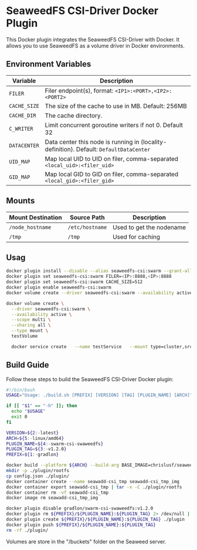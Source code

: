 # SeaweedFS CSI-Driver Docker Plugin

This Docker plugin integrates the SeaweedFS CSI-Driver with Docker. It allows you to use SeaweedFS as a volume driver in Docker environments.

## Environment Variables

| Variable              | Description                                                                                           |
|-----------------------|-------------------------------------------------------------------------------------------------------|
| `FILER`               | Filer endpoint(s), format: `<IP1>:<PORT>,<IP2>:<PORT2>`                                                |
| `CACHE_SIZE`          | The size of the cache to use in MB. Default: 256MB                                                     |
| `CACHE_DIR`           | The cache directory.                                                                                   |
| `C_WRITER`            | Limit concurrent goroutine writers if not 0. Default 32                                                |
| `DATACENTER`          | Data center this node is running in (locality-definition). Default: `DefaultDataCenter`                |
| `UID_MAP`             | Map local UID to UID on filer, comma-separated `<local_uid>:<filer_uid>`                               |
| `GID_MAP`             | Map local GID to GID on filer, comma-separated `<local_gid>:<filer_gid>`                               |

## Mounts

| Mount Destination   | Source Path     | Description                  |
|---------------------|-----------------|------------------------------|
| `/node_hostname`    | `/etc/hostname` | Used to get the nodename     |
| `/tmp`              | `/tmp`          | Used for caching             |

## Usag

```bash
docker plugin install --disable --alias seaweedfs-csi:swarm --grant-all-permissions gradlon/swarm-csi-swaweedfs:v1.2.0
docker plugin set seaweedfs-csi:swarm FILER=<IP>:8888,<IP>:8888
docker plugin set seaweedfs-csi:swarm CACHE_SIZE=512
docker plugin enable seaweedfs-csi:swarm
docker volume create --driver seaweedfs-csi:swarm --availability active --scope single --sharing none  --type mount --opt path="/docker/volumes/teste1" test-volume

docker volume create \
  --driver seaweedfs-csi:swarm \
  --availability active \
  --scope multi \
  --sharing all \
  --type mount \
  testVolume

  docker service create   --name testService   --mount type=cluster,src=testVolume,dst=/usr/share/nginx/html   --publish 2080:80   nginx
```

## Build Guide

Follow these steps to build the SeaweedFS CSI-Driver Docker plugin:

```bash
#!/bin/bash
USAGE="Usage: ./build.sh [PREFIX] [VERSION] [TAG] [PLUGIN_NAME] [ARCH]"

if [[ "$1" == "-h" ]]; then
  echo "$USAGE"
  exit 0
fi

VERSION=${2:-latest}
ARCH=${5:-linux/amd64}
PLUGIN_NAME=${4:-swarm-csi-swaweedfs}
PLUGIN_TAG=${3:-v1.2.0}
PREFIX=${1:-gradlon}

docker build --platform ${ARCH} --build-arg BASE_IMAGE=chrislusf/seaweedfs-csi-driver:${VERSION} --build-arg ARCH=$ARCH -t seawadd-csi_tmp_img .
mkdir -p ./plugin/rootfs
cp config.json ./plugin/
docker container create --name seawadd-csi_tmp seawadd-csi_tmp_img 
docker container export seawadd-csi_tmp | tar -x -C ./plugin/rootfs
docker container rm -vf seawadd-csi_tmp 
docker image rm seawadd-csi_tmp_img 

docker plugin disable gradlon/swarm-csi-swaweedfs:v1.2.0
docker plugin rm ${PREFIX}/${PLUGIN_NAME}:${PLUGIN_TAG} 2> /dev/null || true
docker plugin create ${PREFIX}/${PLUGIN_NAME}:${PLUGIN_TAG} ./plugin
docker plugin push ${PREFIX}/${PLUGIN_NAME}:${PLUGIN_TAG}
rm -rf ./plugin/
```

Volumes are store in the "/buckets" folder on the Seaweed server.
